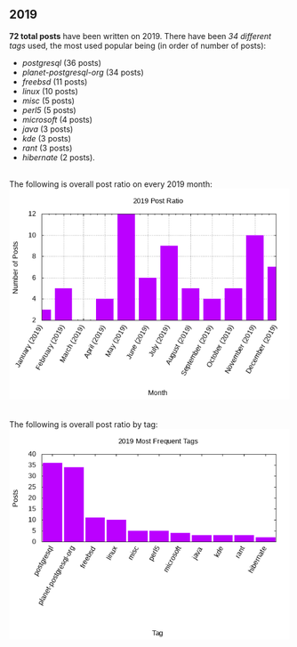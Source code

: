 ## 2019 

**72 total posts** have been written on 2019.
There have been *34 different tags* used, the most
used popular being (in order of number of posts):
 
- *postgresql* (36 posts)  
- *planet-postgresql-org* (34 posts)  
- *freebsd* (11 posts)  
- *linux* (10 posts)  
- *misc* (5 posts)  
- *perl5* (5 posts)  
- *microsoft* (4 posts)  
- *java* (3 posts)  
- *kde* (3 posts)  
- *rant* (3 posts)  
- *hibernate* (2 posts).<br/>
<br/>
The following is overall post ratio on every 2019 month:
<br/>
    <center>
      <img src="/images/stats/2019-months.png" alt="2019 post ratio per month" />
    </center>
<br/>

<br/>
The following is overall post ratio by tag:
<br/>
  <center>
    <img src="/images/stats/2019-tags.png" alt="2019 post ratio per tag" />
  </center>
<br/>

